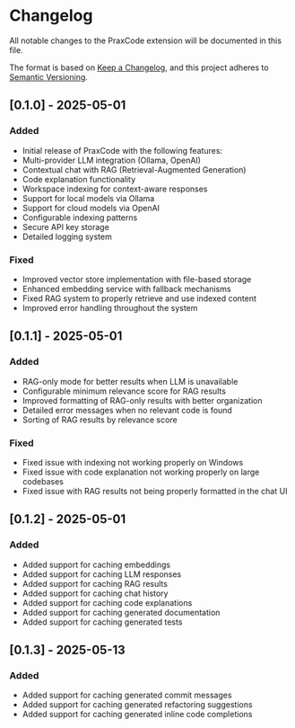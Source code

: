 # Changelog

All notable changes to the PraxCode extension will be documented in this file.

The format is based on [Keep a Changelog](https://keepachangelog.com/en/1.0.0/),
and this project adheres to [Semantic Versioning](https://semver.org/spec/v2.0.0.html).

## [0.1.0] - 2025-05-01

### Added
- Initial release of PraxCode with the following features:
- Multi-provider LLM integration (Ollama, OpenAI)
- Contextual chat with RAG (Retrieval-Augmented Generation)
- Code explanation functionality
- Workspace indexing for context-aware responses
- Support for local models via Ollama
- Support for cloud models via OpenAI
- Configurable indexing patterns
- Secure API key storage
- Detailed logging system

### Fixed
- Improved vector store implementation with file-based storage
- Enhanced embedding service with fallback mechanisms
- Fixed RAG system to properly retrieve and use indexed content
- Improved error handling throughout the system

## [0.1.1] - 2025-05-01

### Added
- RAG-only mode for better results when LLM is unavailable
- Configurable minimum relevance score for RAG results
- Improved formatting of RAG-only results with better organization
- Detailed error messages when no relevant code is found
- Sorting of RAG results by relevance score

### Fixed
- Fixed issue with indexing not working properly on Windows
- Fixed issue with code explanation not working properly on large codebases
- Fixed issue with RAG results not being properly formatted in the chat UI

## [0.1.2] - 2025-05-01

### Added
- Added support for caching embeddings
- Added support for caching LLM responses
- Added support for caching RAG results
- Added support for caching chat history
- Added support for caching code explanations
- Added support for caching generated documentation
- Added support for caching generated tests

## [0.1.3] - 2025-05-13

### Added
- Added support for caching generated commit messages
- Added support for caching generated refactoring suggestions
- Added support for caching generated inline code completions
